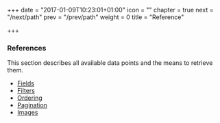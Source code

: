 +++
date = "2017-01-09T10:23:01+01:00"
icon = "<b class='fa fa-list'></b>"
chapter = true
next = "/next/path"
prev = "/prev/path"
weight = 0
title = "Reference"

+++

### References

This section describes all available data points and the means to retrieve them.

- [Fields](/api/references/fields)
- [Filters](/api/references/filters)
- [Ordering](/api/references/ordering)
- [Pagination](/api/references/pagination)
- [Images](/api/references/images)